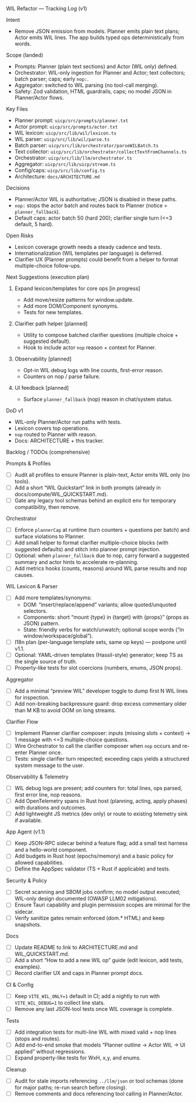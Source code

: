 WIL Refactor — Tracking Log (v1)

Intent
- Remove JSON emission from models. Planner emits plain text plans; Actor emits WIL lines. The app builds typed ops deterministically from words.

Scope (landed)
- Prompts: Planner (plain text sections) and Actor (WIL only) defined.
- Orchestrator: WIL-only ingestion for Planner and Actor; text collectors; batch parser; caps; early `nop:`.
- Aggregator: switched to WIL parsing (no tool-call merging).
- Safety: Zod validation, HTML guardrails, caps; no model JSON in Planner/Actor flows.

Key Files
- Planner prompt: `uicp/src/prompts/planner.txt`
- Actor prompt: `uicp/src/prompts/actor.txt`
- WIL lexicon: `uicp/src/lib/wil/lexicon.ts`
- WIL parser: `uicp/src/lib/wil/parse.ts`
- Batch parser: `uicp/src/lib/orchestrator/parseWILBatch.ts`
- Text collector: `uicp/src/lib/orchestrator/collectTextFromChannels.ts`
- Orchestrator: `uicp/src/lib/llm/orchestrator.ts`
- Aggregator: `uicp/src/lib/uicp/stream.ts`
- Config/caps: `uicp/src/lib/config.ts`
- Architecture: `docs/ARCHITECTURE.md`

Decisions
- Planner/Actor WIL is authoritative; JSON is disabled in these paths.
- `nop:` stops the actor batch and routes back to Planner (notice = `planner_fallback`).
- Default caps: actor batch 50 (hard 200); clarifier single turn (<=3 default, 5 hard).

Open Risks
- Lexicon coverage growth needs a steady cadence and tests.
- Internationalization (WIL templates per language) is deferred.
- Clarifier UX (Planner prompts) could benefit from a helper to format multiple-choice follow-ups.

Next Suggestions (execution plan)
1) Expand lexicon/templates for core ops [in progress]
   - Add move/resize patterns for window.update.
   - Add more DOM/Component synonyms.
   - Tests for new templates.

2) Clarifier path helper [planned]
   - Utility to compose batched clarifier questions (multiple choice + suggested default).
   - Hook to include actor `nop` reason + context for Planner.

3) Observability [planned]
   - Opt-in WIL debug logs with line counts, first-error reason.
   - Counters on nop / parse failure.

4) UI feedback [planned]
   - Surface `planner_fallback` (nop) reason in chat/system status.

DoD v1
- WIL-only Planner/Actor run paths with tests.
- Lexicon covers top operations.
- `nop` routed to Planner with reason.
- Docs: ARCHITECTURE + this tracker.

Backlog / TODOs (comprehensive)

Prompts & Profiles
- [ ] Audit all profiles to ensure Planner is plain-text, Actor emits WIL only (no tools).
- [ ] Add a short “WIL Quickstart” link in both prompts (already in docs/compute/WIL_QUICKSTART.md).
- [ ] Gate any legacy tool schemas behind an explicit env for temporary compatibility, then remove.

Orchestrator
- [ ] Enforce `plannerCap` at runtime (turn counters + questions per batch) and surface violations to Planner.
- [ ] Add small helper to format clarifier multiple-choice blocks (with suggested defaults) and stitch into planner prompt injection.
- [ ] Optional: when `planner_fallback` due to nop, carry forward a suggested summary and actor hints to accelerate re-planning.
- [ ] Add metrics hooks (counts, reasons) around WIL parse results and nop causes.

WIL Lexicon & Parser
- [ ] Add more templates/synonyms:
  - DOM: “insert/replace/append” variants; allow quoted/unquoted selectors.
  - Components: short “mount {type} in {target} with {props}” (props as JSON) pattern.
  - State: friendly verbs for watch/unwatch; optional scope words (“in window/workspace/global”).
- [ ] I18n plan (per-language template sets, same op keys) — postpone until v1.1.
- [ ] Optional: YAML-driven templates (Hassil-style) generator; keep TS as the single source of truth.
- [ ] Property-like tests for slot coercions (numbers, enums, JSON props).

Aggregator
- [ ] Add a minimal “preview WIL” developer toggle to dump first N WIL lines for inspection.
- [ ] Add non-breaking backpressure guard: drop excess commentary older than M KB to avoid OOM on long streams.

Clarifier Flow
- [ ] Implement Planner clarifier composer: inputs (missing slots + context) → 1 message with <=3 multiple-choice questions.
- [ ] Wire Orchestrator to call the clarifier composer when `nop` occurs and re-enter Planner once.
- [ ] Tests: single clarifier turn respected; exceeding caps yields a structured system message to the user.

Observability & Telemetry
- [ ] WIL debug logs are present; add counters for: total lines, ops parsed, first error line, nop reasons.
- [ ] Add OpenTelemetry spans in Rust host (planning, acting, apply phases) with durations and outcomes.
- [ ] Add lightweight JS metrics (dev only) or route to existing telemetry sink if available.

App Agent (v1.1)
- [ ] Keep JSON-RPC sidecar behind a feature flag; add a small test harness and a hello-world component.
- [ ] Add budgets in Rust host (epochs/memory) and a basic policy for allowed capabilities.
- [ ] Define the AppSpec validator (TS + Rust if applicable) and tests.

Security & Policy
- [ ] Secret scanning and SBOM jobs confirm; no model output executed; WIL-only design documented (OWASP LLM02 mitigations).
- [ ] Ensure Tauri capability and plugin permission scopes are minimal for the sidecar.
- [ ] Verify sanitize gates remain enforced (dom.* HTML) and keep snapshots.

Docs
- [ ] Update README to link to ARCHITECTURE.md and WIL_QUICKSTART.md.
- [ ] Add a short “How to add a new WIL op” guide (edit lexicon, add tests, examples).
- [ ] Record clarifier UX and caps in Planner prompt docs.

CI & Config
- [ ] Keep `VITE_WIL_ONLY=1` default in CI; add a nightly to run with `VITE_WIL_DEBUG=1` to collect line stats.
- [ ] Remove any last JSON-tool tests once WIL coverage is complete.

Tests
- [ ] Add integration tests for multi-line WIL with mixed valid + nop lines (stops and routes).
- [ ] Add end-to-end smoke that models “Planner outline → Actor WIL → UI applied” without regressions.
- [ ] Expand property-like tests for WxH, x,y, and enums.

Cleanup
- [ ] Audit for stale imports referencing `../llm/json` or tool schemas (done for major paths; re-run search before closing).
- [ ] Remove comments and docs referencing tool calling in Planner/Actor.
